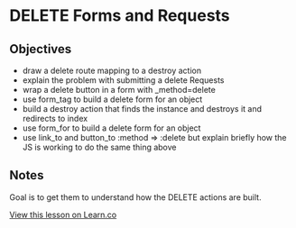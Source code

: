 # DELETE Forms and Requests

## Objectives

- draw a delete route mapping to a destroy action
- explain the problem with submitting a delete Requests
- wrap a delete button in a form with _method=delete
- use form_tag to build a delete form for an object
- build a destroy action that finds the instance and destroys it and redirects to index
- use form_for to build a delete form for an object
- use link_to and button_to :method => :delete but explain briefly how the JS is working to do the same thing above

## Notes

Goal is to get them to understand how the DELETE actions are built.

<a href='https://learn.co/lessons/delete-forms-rails' data-visibility='hidden'>View this lesson on Learn.co</a>
